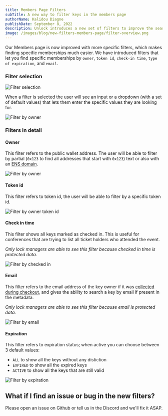 ```yaml
---
title: Members Page Filters
subTitle: A new way to filter keys in the members page
authorName: Kalidou Diagne
publishDate: September 8, 2022
description: Unlock introduces a new set of filters to improve the search experience.
image: /images/blog/new-filters-members-page/filter-overview.png
---
```


Our Members page is now improved with more specific filters, which makes finding specific memberships much easier.
We have introduced filters that let you find specific memberships by `owner`, `token id`, `check-in time`, `type of expiration`, and `email`.

### Filter selection

![Filter selection](/images/blog/new-filters-members-page/filter-selection.png)

When a filter is selected the user will see an input or a dropdown (with a set of default values) that lets them enter the specific values they are looking for.

![Filter by owner](/images/blog/new-filters-members-page/filter-by-owner.png)

### Filters in detail

#### Owner

This filter refers to the public wallet address. The user will be able to filter by partial (`0x123` to find all addresses that start with `0x123`) text or also with an [ENS domain](https://ens.domains/).

![Filter by owner](/images/blog/new-filters-members-page/filter-by-owner-partial.png)

#### Token id

This filter refers to token id, the user will be able to filter by a specific token id.

![Filter by owner token id](/images/blog/new-filters-members-page/filter-by-token-id.png)

#### Check in time

This filter shows all keys marked as checked in. This is useful for conferences that are trying to list all ticket holders who attended the event.

_Only lock managers are able to see this filter because checked in time is protected data._

![Filter by checked in](/images/blog/new-filters-members-page/filter-checked-in.png)

#### Email

This filter refers to the email address of the key owner if it was [collected during checkout](https://docs.unlock-protocol.com/tools/checkout/collecting-metadata), and gives the ability to search a key by email if present in the metadata.

_Only lock managers are able to see this filter because email is protected data._

![Filter by email](/images/blog/new-filters-members-page/filter-by-email.png)

#### Expiration

This filter refers to expiration status; when active you can choose between 3 default values:

- `ALL` to show all the keys without any distiction
- `EXPIRED` to show all the expired keys
- `ACTIVE` to show all the keys that are still valid

![Filter by expiration](/images/blog/new-filters-members-page/filter-by-expiration.png)

## What if I find an issue or bug in the new filters?

Please open an issue on Github or tell us in the Discord and we'll fix it ASAP.
